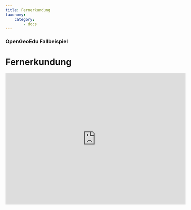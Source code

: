 ```yaml
---
title: Fernerkundung
taxonomy:
    category:
        - docs
---
```


### OpenGeoEdu Fallbeispiel

# Fernerkundung
<!-- 
<div class="embed-responsive embed-responsive-16by9">
<iframe class="embed-responsive-item" src="https://h5p.org/h5p/embed/278768" width="1090" height="677" frameborder="0" allowfullscreen="allowfullscreen"></iframe>
<br><br>
h5p ist oft kaputt
-->

<div class="embed-responsive embed-responsive-16by9">
<iframe class="embed-responsive-item" src="https://slides.com/opengeoedu/deck-2/embed?style=light" width="576" height="420" scrolling="no" frameborder="0" webkitallowfullscreen mozallowfullscreen allowfullscreen></iframe>
</div>
